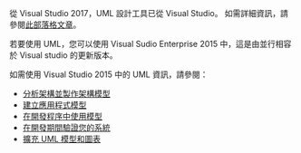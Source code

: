 ---
---

從 Visual Studio 2017，UML 設計工具已從 Visual Studio。 如需詳細資訊，請參閱[此部落格文章](https://blogs.msdn.microsoft.com/visualstudioalm/2016/10/14/uml-designers-have-been-removed-layer-designer-now-supports-live-architectural-analysis/)。 

若要使用 UML，您可以使用 Visual Sudio Enterprise 2015 中，這是由並行相容於 Visual studio 的更新版本。

如需使用 Visual Studio 2015 中的 UML 資訊，請參閱：

* [分析架構並製作架構模型](https://msdn.microsoft.com/library/57b85fsc%28v=vs.140%29.aspx)
* [建立應用程式模型](https://msdn.microsoft.com/library/dd409436%28v=vs.140%29.aspx)
* [在開發程序中使用模型](https://msdn.microsoft.com/library/dd409423%28v=vs.140%29.aspx)
* [在開發期間驗證您的系統](https://msdn.microsoft.com/library/dd409448%28v=vs.140%29.aspx)
* [擴充 UML 模型和圖表](https://msdn.microsoft.com/library/ee329484%28v=vs.140%29.aspx)
